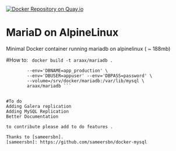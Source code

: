 [![Docker Repository on Quay.io](https://quay.io/repository/araax/mariadb/status "Docker Repository on Quay.io")](https://quay.io/repository/araax/mariadb)
# MariaD on AlpineLinux

Minimal Docker container running mariadb on alpinelinux ( ~ 188mb)

#How to:
``` docker build -t araax/mariadb .```


``` docker run --name=mariadb10 -d 
		--env='DBNAME=app_production' \
		--env='DBUSER=appuser' --env='DBPASS=password' \
		--volume=/srv/docker/mariadb:/var/lib/mysql \
		araax/mariadb ```


#To do
Adding Galera replication
Adding MySQL Replication
Better Documentation

to contribute please add to do features .

Thanks to [sameersbn].
[sameersbn]: https://github.com/sameersbn/docker-mysql
